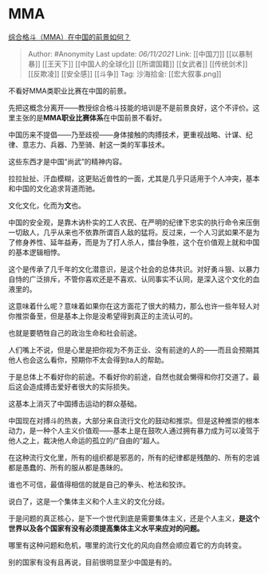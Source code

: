 # MMA
[综合格斗（MMA）在中国的前景如何？](https://www.zhihu.com/question/38948991/answer/2201587028)

> Author: #Anonymity
> Last update: *06/11/2021*
> Link: [[中国刀]] [[以暴制暴]] [[王天下]] [[中国人的全球化]] [[所谓国籍]] [[女武者]] [[传统剑术]] [[反欺凌]] [[安全感]] [[斗争]]
> Tag:
> 沙海拾金: [[宏大叙事.png]]

不看好MMA类职业比赛在中国的前景。

先把这概念分离开——教授综合格斗技能的培训是不是前景良好，这个不评价。这里主张的是**MMA职业比赛体系**在中国前景不看好。

中国历来不提倡——乃至歧视——身体接触的肉搏技术，更重视战略、计谋、纪律、意志力、兵器、乃至骑、射这一类的军事技术。

这些东西才是中国“尚武”的精神内容。

拉拉扯扯、汗血模糊，这更贴近兽性的一面，尤其是几乎只适用于个人冲突，基本和中国的文化追求背道而驰。

文化文化，化而为**文**也。

中国的安全观，是靠木讷朴实的工人农民、在严明的纪律下忠实的执行命令来压倒一切敌人，几乎从来也不依靠所谓百人敌的猛将。反过来，一个人习武如果不是为了修身养性、延年益寿，而是为了打人杀人，擂台争胜，这个在价值观上就和中国的基本逻辑相悖。

这个是传承了几千年的文化潜意识，是这个社会的总体共识。对好勇斗狠、以暴力自恃的广泛排斥，不管你喜欢还是不喜欢、认同事实不认同，是深入这个文化的血液里的。

这意味着什么呢？意味着如果你在这方面花了很大的精力，那么也许一些年轻人对你推崇备至，但是基本上你是没希望得到真正的主流认可的。

也就是要牺牲自己的政治生命和社会前途。

人们嘴上不说，但是心里是把你视为不务正业、没有前途的人的——而且会预期其他人也会这么看你，预期你不太会得到ta人的帮助。

于是总体上不看好你的前途。不看好你的前途，自然也就会懒得和你打交道了。最后这会造成搏击爱好者很大的实际损失。

这基本上消灭了中国搏击运动的群众基础。

中国现在对搏斗的热衷，大部分来自流行文化的鼓动和推崇。但是这种推崇的根本动力，是一种个人主义价值观——基本上是在鼓吹人通过拥有暴力成为可以凌驾于他人之上，裁决他人命运的孤立的/“自由的”超人。

在这种流行文化里，所有的组织都是邪恶的，所有的纪律都是残酷的、所有的忠诚都是愚蠢的、所有的服从都是愚昧的。

谁也不可信，最值得相信的就是自己的拳头、枪法和狡诈。

说白了，这是一个集体主义和个人主义的文化分歧。

于是问题的真正核心，是下一个世代到底是需要集体主义，还是个人主义，**是这个世界以及各个国家有没有必须提高集体主义水平来应对的问题。**

哪里有这种问题和危机，哪里的流行文化的风向自然会顺应着它的方向转变。

别的国家有没有且再说，目前很明显至少中国是有的。
